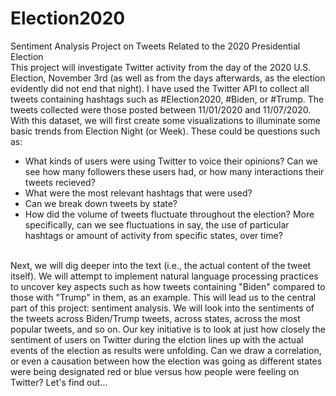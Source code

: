# Election2020

Sentiment Analysis Project on Tweets Related to the 2020 Presidential Election
<br/>
This project will investigate Twitter activity from the day of the 2020 U.S. Election, November 3rd (as well as from the days afterwards, as the election evidently did not end that night). I have used the Twitter API to collect all tweets containing hashtags such as #Election2020, #Biden, or #Trump. The tweets collected were those posted between 11/01/2020 and 11/07/2020.
<br/>
With this dataset, we will first create some visualizations to illuminate some basic trends from Election Night (or Week). These could be questions such as:
- What kinds of users were using Twitter to voice their opinions? Can we see how many followers these users had, or how many interactions their tweets recieved?
- What were the most relevant hashtags that were used?
- Can we break down tweets by state?
- How did the volume of tweets fluctuate throughout the election? More specifically, can we see fluctuations in say, the use of particular hashtags or amount of activity from specific states, over time?
<br/>
Next, we will dig deeper into the text (i.e., the actual content of the tweet itself). We will attempt to implement natural language processing practices to uncover key aspects such as how tweets containing "Biden" compared to those with "Trump" in them, as an example. This will lead us to the central part of this project: sentiment analysis. We will look into the sentiments of the tweets across Biden/Trump tweets, across states, across the most popular tweets, and so on. Our key initiative is to look at just how closely the sentiment of users on Twitter during the elction lines up with the actual events of the election as results were unfolding. Can we draw a correlation, or even a causation between how the election was going as different states were being designated red or blue versus how people were feeling on Twitter? Let's find out...
